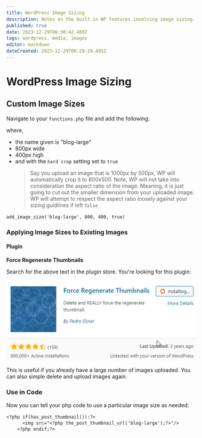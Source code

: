 ```yaml
---
title: WordPress Image Sizing
description: Notes on the built in WP features involving image sizing. 
published: true
date: 2023-12-29T06:38:42.480Z
tags: wordpress, media, images
editor: markdown
dateCreated: 2023-12-29T06:29:19.495Z
---
```


# WordPress Image Sizing

## Custom Image Sizes

Navigate to your `functions.php` file and add the following:

where, 

- the name given is "blog-large"
- 800px wide
- 400px high
- and with the `hard crop` setting set to `true`
	> Say you upload an image that is 1000px by 500px, WP will automatically crop it to 800x500. Note, WP will not take into consideration the aspect ratio of the image. Meaning, it is just going to cut out the smaller dimension from your uploaded image. WP will attempt to respect the aspect ratio loosely against your sizing guidlines if left `false`

```
add_image_size('blog-large', 800, 400, true)
```

### Applying Image Sizes to Existing Images

#### Plugin

**Force Regenerate Thumbnails**

Search for the above text in the plugin store. You're looking for this plugin: 

![force-regenerate-plugin.png](/images/force-regenerate-plugin.png)

This is useful if you already have a large number of images uploaded. You can also simple delete and upload images again.

### Use in Code

Now you can tell your php code to use a particular image size as needed: 

```
<?php if(has_post_thumbnail()):?>
	  <img src="<?php the_post_thumbnail_url('blog-large');?>"/>
	<?php endif;?>
```